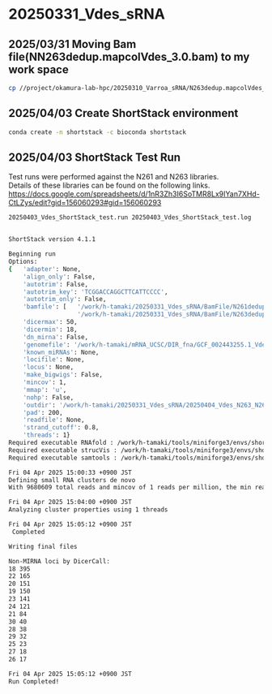 # 20250331_Vdes_sRNA
## 2025/03/31 Moving Bam file(NN263dedup.mapcolVdes_3.0.bam) to my work space
```bash
cp //project/okamura-lab-hpc/20250310_Varroa_sRNA/N263dedup.mapcolVdes_3.0.bam //work/h-tamaki/20250331_Vdes_sRNA
```

## 2025/04/03 Create ShortStack environment
```bash
conda create -n shortstack -c bioconda shortstack
```

## 2025/04/03 ShortStack Test Run  
Test runs were performed against the N261 and N263 libraries.  
Details of these libraries can be found on the following links.
https://docs.google.com/spreadsheets/d/1nR3Zh3I6SoTMR8Lx9IYan7XHd-CtLZys/edit?gid=156060293#gid=156060293

```bash
20250403_Vdes_ShortStack_test.run 20250403_Vdes_ShortStack_test.log


ShortStack version 4.1.1

Beginning run
Options:
{   'adapter': None,
    'align_only': False,
    'autotrim': False,
    'autotrim_key': 'TCGGACCAGGCTTCATTCCCC',
    'autotrim_only': False,
    'bamfile': [   '/work/h-tamaki/20250331_Vdes_sRNA/BamFile/N261dedup.mapcolVdes_3.0.bam',
                   '/work/h-tamaki/20250331_Vdes_sRNA/BamFile/N263dedup.mapcolVdes_3.0.bam'],
    'dicermax': 50,
    'dicermin': 18,
    'dn_mirna': False,
    'genomefile': '/work/h-tamaki/mRNA_UCSC/DIR_fna/GCF_002443255.1_Vdes_3.0_genomic.fa',
    'known_miRNAs': None,
    'locifile': None,
    'locus': None,
    'make_bigwigs': False,
    'mincov': 1,
    'mmap': 'u',
    'nohp': False,
    'outdir': '/work/h-tamaki/20250331_Vdes_sRNA/20250404_Vdes_N263_N261Test',
    'pad': 200,
    'readfile': None,
    'strand_cutoff': 0.8,
    'threads': 1}
Required executable RNAfold : /work/h-tamaki/tools/miniforge3/envs/shortstack/bin/RNAfold
Required executable strucVis : /work/h-tamaki/tools/miniforge3/envs/shortstack/bin/strucVis
Required executable samtools : /work/h-tamaki/tools/miniforge3/envs/shortstack/bin/samtools

Fri 04 Apr 2025 15:00:33 +0900 JST
Defining small RNA clusters de novo
With 9680609 total reads and mincov of 1 reads per million, the min read depth is 10

Fri 04 Apr 2025 15:04:00 +0900 JST
Analyzing cluster properties using 1 threads

Fri 04 Apr 2025 15:05:12 +0900 JST
 Completed

Writing final files

Non-MIRNA loci by DicerCall:
18 395
22 165
20 151
19 150
23 141
24 121
21 84
30 40
28 38
29 32
25 23
27 18
26 17

Fri 04 Apr 2025 15:05:12 +0900 JST
Run Completed!

```

